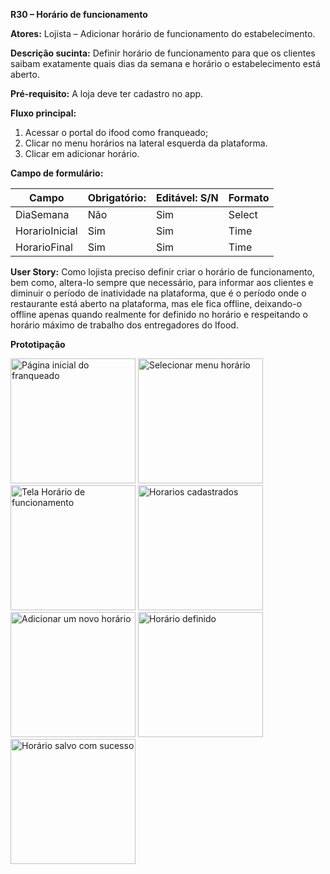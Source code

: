 **R30 – Horário de funcionamento** 

**Atores:** 
Lojista – Adicionar horário de funcionamento do estabelecimento.

**Descrição sucinta:**
Definir horário de funcionamento para que os clientes saibam exatamente quais dias da semana e horário o estabelecimento está aberto.

**Pré-requisito:**
A loja deve ter cadastro no app.

**Fluxo principal:**
1. Acessar o portal do ifood como franqueado;
2. Clicar no menu horários na lateral esquerda da plataforma.
3. Clicar em adicionar horário.

**Campo de formulário:** 

|**Campo** |**Obrigatório:** |**Editável: S/N** |**Formato** |
| - | - | - | - |
|DiaSemana |Não |Sim |Select |
|HorarioInicial |Sim |Sim |Time |
|HorarioFinal |Sim |Sim |Time |

**User Story:**
Como lojista preciso definir criar o horário de funcionamento, bem como, altera-lo sempre que necessário, para informar aos clientes e diminuir o período de inatividade na plataforma, que é o período onde o restaurante está aberto na plataforma, mas ele fica offline, deixando-o offline apenas quando realmente for definido no horário e respeitando o horário máximo de trabalho dos entregadores do Ifood.


**Prototipação** 

<img src="https://i.imgur.com/Lwy2myQ.png" width="200" alt="Página inicial do franqueado">
                                                        
<img src="https://i.imgur.com/nNiopFl.png" width="200" alt="Selecionar menu horário">    

<img src="https://i.imgur.com/KoG1wtp.png" width="200" alt="Tela Horário de funcionamento">

<img src="https://i.imgur.com/qRqxDUW.png" width="200" alt="Horarios cadastrados">

<img src="https://i.imgur.com/q4340Lp.png" width="200" alt="Adicionar um novo horário">

<img src="https://i.imgur.com/OgdF5oH.png" width="200" alt="Horário definido">

<img src="https://i.imgur.com/dFyFMQQ.png" width="200" alt="Horário salvo com sucesso">
